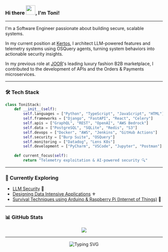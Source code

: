 <h3>
  Hi there <img src="https://raw.githubusercontent.com/MartinHeinz/MartinHeinz/master/wave.gif" width="30px">, I'm Toni!
</h3>

---

I'm a Software Engineer passionate about building secure, scalable systems.

In my current position at [Kertos](https://www.kertos.io/en), I architect LLM-powered features and telemetry systems using OSQuery agents, turning system behaviors into actionable security insights.

In my previous role at [JOOR](https://www.joor.com)'s leading luxury fashion B2B marketplace, I contributed to the development of APIs and the Orders & Payments microservices.

---
  
### 🛠️ Tech Stack  

```python
class ToniStack:
    def __init__(self):
        self.languages = ["Python", "TypeScript", "JavaScript", "HTML"]
        self.frameworks = ["Django", "FastAPI", "React", "Celery"]
        self.apis = ["GraphQL", "REST", "OpenAI", "AWS Bedrock"]
        self.data = ["PostgreSQL", "SQLite", "Redis", "S3"]
        self.devops = ["Docker", "AWS", "Jenkins", "GitHub Actions"]
        self.security = ["Burp Suite", "OSQuery"]
        self.monitoring = ["Datadog", "Lens K8s"]
        self.development = ["PyCharm", "VSCode", "Jupyter", "Postman"]
        
    def current_focus(self):
        return "Telemetry exploitation & AI-powered security 🔍"
```

---

### 🌱 Currently Exploring  


* [LLM Security](https://www.oreilly.com/library/view/the-developers-playbook/9781098162191/) 🔐
* [Designing Data Intensive Applications](https://www.oreilly.com/library/view/designing-data-intensive-applications/9781491903063/) ⚜️
* [Survival Techniques using Arduino & Raspberry Pi (Internet of Things)](https://www.amazon.com/Makers-Guide-Zombie-Apocalypse-Raspberry/dp/1593276672) 🦾

---

### 📊 GitHub Stats


<p align="center">
  <img src="https://github-readme-streak-stats.herokuapp.com/?user=asanmateu&theme=github_dark" />
</p>

---

<p align="center">
  <img src="https://readme-typing-svg.herokuapp.com?font=Fira+Code&pause=1000&color=58A6FF&center=true&vCenter=true&width=435&lines=🔧Building+Reliable+Systems;🐍+Python+Enthusiast;🕵️+Security+%26+AI+Explorer+🧠;🌱+Always+Learning" alt="Typing SVG" />
</p>

